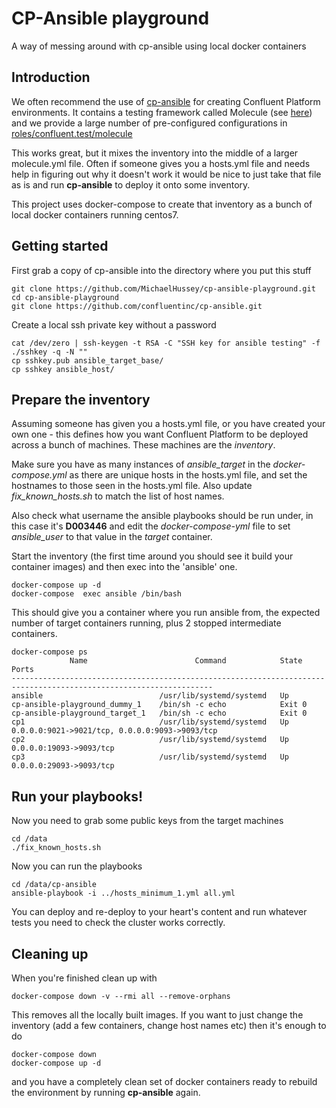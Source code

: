 # CP-Ansible playground

A way of messing around with cp-ansible using local docker containers

## Introduction

We often recommend the use of [cp-ansible](https://github.com/confluentinc/cp-ansible) for creating Confluent Platform environments.
It contains a testing framework called Molecule (see [here](https://github.com/confluentinc/cp-ansible/blob/6.1.0-post/HOW_TO_TEST.md)) and we provide a large number of pre-configured configurations in [roles/confluent.test/molecule](https://github.com/confluentinc/cp-ansible/tree/6.1.0-post/roles/confluent.test/molecule)

This works great, but it mixes the inventory into the middle of a larger molecule.yml file.
Often if someone gives you a hosts.yml file and needs help in figuring out why it doesn't work it would be nice to just take that file as is and run **cp-ansible** to deploy it onto some inventory.

This project uses docker-compose to create that inventory as a bunch of local docker containers running centos7.

## Getting started

First grab a copy of cp-ansible into the directory where you put this stuff
````
git clone https://github.com/MichaelHussey/cp-ansible-playground.git
cd cp-ansible-playground
git clone https://github.com/confluentinc/cp-ansible.git
````

Create a local ssh private key without a password
````
cat /dev/zero | ssh-keygen -t RSA -C "SSH key for ansible testing" -f ./sshkey -q -N ""
cp sshkey.pub ansible_target_base/
cp sshkey ansible_host/
````

## Prepare the inventory

Assuming someone has given you a hosts.yml file, or you have created your own one - this defines how you want Confluent Platform to be deployed across a bunch of machines. These machines are the *inventory*.

Make sure you have as many instances of *ansible_target* in the *docker-compose.yml* as there are unique hosts in the hosts.yml file, and set the hostnames to those seen in the hosts.yml file. Also update *fix_known_hosts.sh* to match the list of host names.

Also check what username the ansible playbooks should be run under, in this case it's **D003446** and edit the *docker-compose-yml* file to set *ansible_user* to that value in the *target* container.


Start the inventory (the first time around you should see it build your container images) and then exec into the 'ansible' one.
````
docker-compose up -d
docker-compose  exec ansible /bin/bash
````
This should give you a container where you run ansible from, the expected number of target containers running, plus 2 stopped intermediate containers.
````
docker-compose ps   
             Name                        Command            State                        Ports                     
-------------------------------------------------------------------------------------------------------------------
ansible                          /usr/lib/systemd/systemd   Up                                                     
cp-ansible-playground_dummy_1    /bin/sh -c echo            Exit 0                                                 
cp-ansible-playground_target_1   /bin/sh -c echo            Exit 0                                                 
cp1                              /usr/lib/systemd/systemd   Up       0.0.0.0:9021->9021/tcp, 0.0.0.0:9093->9093/tcp
cp2                              /usr/lib/systemd/systemd   Up       0.0.0.0:19093->9093/tcp                       
cp3                              /usr/lib/systemd/systemd   Up       0.0.0.0:29093->9093/tcp 
````

## Run your playbooks!

Now you need to grab some public keys from the target machines
````
cd /data
./fix_known_hosts.sh
````
Now you can run the playbooks
````
cd /data/cp-ansible
ansible-playbook -i ../hosts_minimum_1.yml all.yml
````
You can deploy and re-deploy to your heart's content and run whatever tests you need to check the cluster works correctly.

## Cleaning up

When you're finished clean up with
````
docker-compose down -v --rmi all --remove-orphans
````
This removes all the locally built images. If you want to just change the inventory (add a few containers, change host names etc) then it's enough to do
````
docker-compose down
docker-compose up -d
````
and you have a completely clean set of docker containers ready to rebuild the environment by running **cp-ansible** again.
